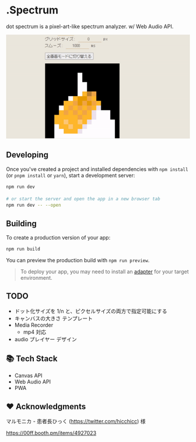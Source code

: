 # .Spectrum

dot spectrum is a pixel-art-like spectrum analyzer. w/ Web Audio API.

![preview](./preview.gif)

## Developing

Once you've created a project and installed dependencies with `npm install` (or `pnpm install` or `yarn`), start a development server:

```bash
npm run dev

# or start the server and open the app in a new browser tab
npm run dev -- --open
```

## Building

To create a production version of your app:

```bash
npm run build
```

You can preview the production build with `npm run preview`.

> To deploy your app, you may need to install an [adapter](https://kit.svelte.dev/docs/adapters) for your target environment.

## TODO

- ドット化サイズを 1/n と、ピクセルサイズの両方で指定可能にする
- キャンバスの大きさ テンプレート
- Media Recorder
  - mp4 対応
- audio プレイヤー デザイン

## 📚 Tech Stack

- Canvas API
- Web Audio API
- PWA

## ❤️ Acknowledgments

マルモニカ - 患者長ひっく (https://twitter.com/hicchicc) 様

https://00ff.booth.pm/items/4927023
